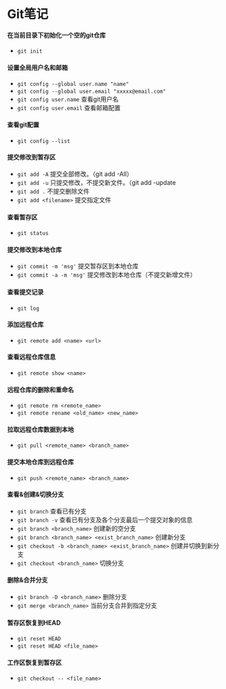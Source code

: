 # Git笔记

#### 在当前目录下初始化一个空的git仓库
* `git init`

#### 设置全局用户名和邮箱
* `git config --global user.name "name"` 
* `git config --global user.email "xxxxx@email.com"`
* `git config user.name` 查看git用户名
* `git config user.email` 查看邮箱配置

#### 查看git配置
* `git config --list`

#### 提交修改到暂存区
* `git add -A` 提交全部修改。（git add -All）
* `git add -u` 只提交修改，不提交新文件。（git add -update
* `git add .` 不提交删除文件
* `git add <filename>` 提交指定文件

#### 查看暂存区
* `git status`

#### 提交修改到本地仓库
* `git commit -m 'msg'` 提交暂存区到本地仓库
* `git commit -a -m 'msg'` 提交修改到本地仓库（不提交新增文件）

#### 查看提交记录
* `git log`

#### 添加远程仓库
* `git remote add <name> <url>`

#### 查看远程仓库信息
* `git remote show <name>`

#### 远程仓库的删除和重命名
* `git remote rm <remote_name>`
* `git remote rename <old_name> <new_name>`

#### 拉取远程仓库数据到本地
* `git pull <remote_name> <branch_name>`

#### 提交本地仓库到远程仓库
* `git push <remote_name> <branch_name>`

#### 查看&创建&切换分支
* `git branch` 查看已有分支
* `git branch -v` 查看已有分支及各个分支最后一个提交对象的信息
* `git branch <branch_name>` 创建新的空分支
* `git branch <branch_name> <exist_branch_name>` 创建新分支
* `git checkout -b <branch_name> <exist_branch_name>` 创建并切换到新分支
* `git checkout <branch_name>` 切换分支

#### 删除&合并分支
* `git branch -D <branch_name>` 删除分支
* `git merge <branch_name>` 当前分支合并到指定分支

#### 暂存区恢复到HEAD
* `git reset HEAD`
* `git reset HEAD <file_name>`

#### 工作区恢复到暂存区
* `git checkout -- <file_name>`